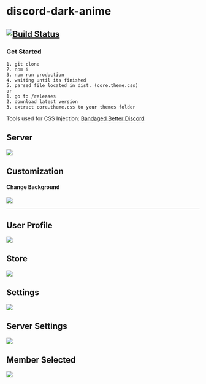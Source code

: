 # discord-dark-anime

## [![Build Status](https://travis-ci.org/Venipa/discord-dark-anime.svg?branch=master)](https://travis-ci.org/Venipa/discord-dark-anime)

### Get Started

```
1. git clone
2. npm i
3. npm run production
4. waiting until its finished
5. parsed file located in dist. (core.theme.css)
or
1. go to /releases
2. download latest version
3. extract core.theme.css to your themes folder
```

Tools used for CSS Injection:
[Bandaged Better Discord](https://github.com/rauenzi/BetterDiscordApp)

## Server

![](https://i.mavis.moe/f/YG4QM5PeYw/discord-2019-01-19-00-44-59.png)

## Customization

#### Change Background

![](https://i.mavis.moe/f/jxcIBpREcA/discord-2019-01-19-00-46-55.png)

---

## User Profile

![](https://i.mavis.moe/f/sz4m1qMKq0/discord-2019-01-17-19-34-15.png)

## Store

![](https://i.mavis.moe/f/0cyovpf142/2019-01-17-19-34-59.png)

## Settings

![](https://i.mavis.moe/f/gjJC0MYy5D/discord-2019-01-17-19-35-46.png)

## Server Settings

![](https://i.mavis.moe/f/D0hyMSI37A/discord-2019-01-17-19-36-10.png)

## Member Selected

![](https://i.mavis.moe/f/9YgPZ4XZhh/discord-2019-01-17-19-36-49.png)
